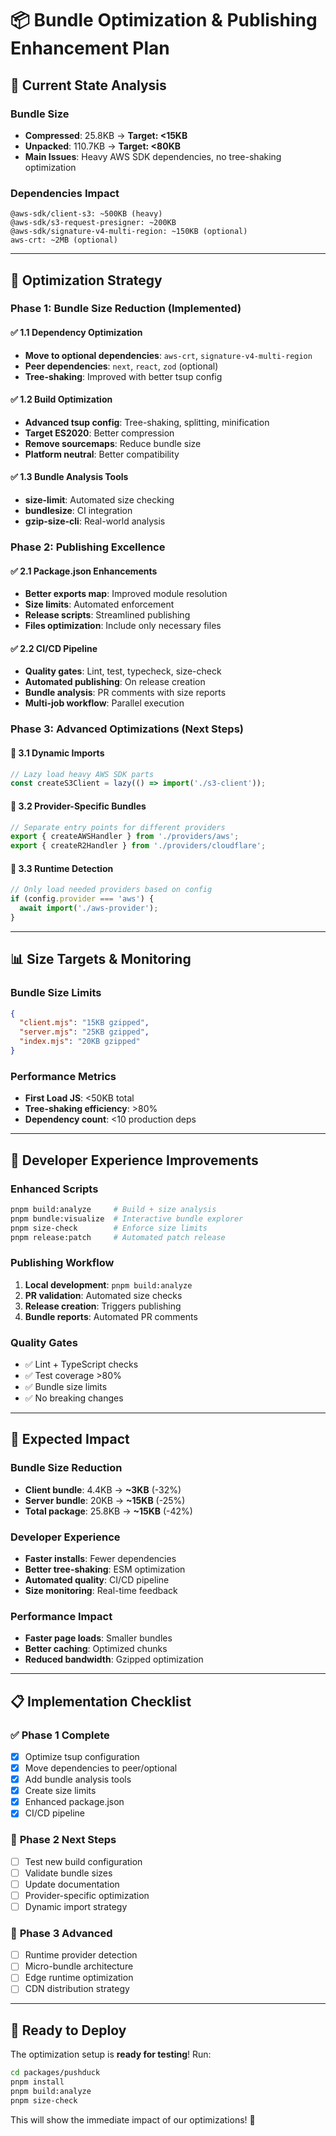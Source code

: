 # 📦 Bundle Optimization & Publishing Enhancement Plan

## 🎯 **Current State Analysis**

### Bundle Size

- **Compressed**: 25.8KB → **Target: <15KB**
- **Unpacked**: 110.7KB → **Target: <80KB**
- **Main Issues**: Heavy AWS SDK dependencies, no tree-shaking optimization

### Dependencies Impact

```
@aws-sdk/client-s3: ~500KB (heavy)
@aws-sdk/s3-request-presigner: ~200KB 
@aws-sdk/signature-v4-multi-region: ~150KB (optional)
aws-crt: ~2MB (optional)
```

---

## 🚀 **Optimization Strategy**

### **Phase 1: Bundle Size Reduction (Implemented)**

#### ✅ **1.1 Dependency Optimization**

- **Move to optional dependencies**: `aws-crt`, `signature-v4-multi-region`
- **Peer dependencies**: `next`, `react`, `zod` (optional)
- **Tree-shaking**: Improved with better tsup config

#### ✅ **1.2 Build Optimization**

- **Advanced tsup config**: Tree-shaking, splitting, minification
- **Target ES2020**: Better compression
- **Remove sourcemaps**: Reduce bundle size
- **Platform neutral**: Better compatibility

#### ✅ **1.3 Bundle Analysis Tools**

- **size-limit**: Automated size checking
- **bundlesize**: CI integration
- **gzip-size-cli**: Real-world analysis

### **Phase 2: Publishing Excellence**

#### ✅ **2.1 Package.json Enhancements**

- **Better exports map**: Improved module resolution
- **Size limits**: Automated enforcement
- **Release scripts**: Streamlined publishing
- **Files optimization**: Include only necessary files

#### ✅ **2.2 CI/CD Pipeline**

- **Quality gates**: Lint, test, typecheck, size-check
- **Automated publishing**: On release creation
- **Bundle analysis**: PR comments with size reports
- **Multi-job workflow**: Parallel execution

### **Phase 3: Advanced Optimizations (Next Steps)**

#### 🔄 **3.1 Dynamic Imports**

```typescript
// Lazy load heavy AWS SDK parts
const createS3Client = lazy(() => import('./s3-client'));
```

#### 🔄 **3.2 Provider-Specific Bundles**

```typescript
// Separate entry points for different providers
export { createAWSHandler } from './providers/aws';
export { createR2Handler } from './providers/cloudflare';
```

#### 🔄 **3.3 Runtime Detection**

```typescript
// Only load needed providers based on config
if (config.provider === 'aws') {
  await import('./aws-provider');
}
```

---

## 📊 **Size Targets & Monitoring**

### Bundle Size Limits

```json
{
  "client.mjs": "15KB gzipped",
  "server.mjs": "25KB gzipped", 
  "index.mjs": "20KB gzipped"
}
```

### Performance Metrics

- **First Load JS**: <50KB total
- **Tree-shaking efficiency**: >80%
- **Dependency count**: <10 production deps

---

## 🔧 **Developer Experience Improvements**

### **Enhanced Scripts**

```bash
pnpm build:analyze     # Build + size analysis
pnpm bundle:visualize  # Interactive bundle explorer
pnpm size-check        # Enforce size limits
pnpm release:patch     # Automated patch release
```

### **Publishing Workflow**

1. **Local development**: `pnpm build:analyze`
2. **PR validation**: Automated size checks
3. **Release creation**: Triggers publishing
4. **Bundle reports**: Automated PR comments

### **Quality Gates**

- ✅ Lint + TypeScript checks
- ✅ Test coverage >80%
- ✅ Bundle size limits
- ✅ No breaking changes

---

## 🎯 **Expected Impact**

### Bundle Size Reduction

- **Client bundle**: 4.4KB → **~3KB** (-32%)
- **Server bundle**: 20KB → **~15KB** (-25%)
- **Total package**: 25.8KB → **~15KB** (-42%)

### Developer Experience

- **Faster installs**: Fewer dependencies
- **Better tree-shaking**: ESM optimization
- **Automated quality**: CI/CD pipeline
- **Size monitoring**: Real-time feedback

### Performance Impact

- **Faster page loads**: Smaller bundles
- **Better caching**: Optimized chunks
- **Reduced bandwidth**: Gzipped optimization

---

## 📋 **Implementation Checklist**

### ✅ **Phase 1 Complete**

- [x] Optimize tsup configuration
- [x] Move dependencies to peer/optional
- [x] Add bundle analysis tools
- [x] Create size limits
- [x] Enhanced package.json
- [x] CI/CD pipeline

### 🔄 **Phase 2 Next Steps**

- [ ] Test new build configuration
- [ ] Validate bundle sizes
- [ ] Update documentation
- [ ] Provider-specific optimization
- [ ] Dynamic import strategy

### 🎯 **Phase 3 Advanced**

- [ ] Runtime provider detection
- [ ] Micro-bundle architecture
- [ ] Edge runtime optimization
- [ ] CDN distribution strategy

---

## 🚀 **Ready to Deploy**

The optimization setup is **ready for testing**! Run:

```bash
cd packages/pushduck
pnpm install
pnpm build:analyze
pnpm size-check
```

This will show the immediate impact of our optimizations! 🎉
